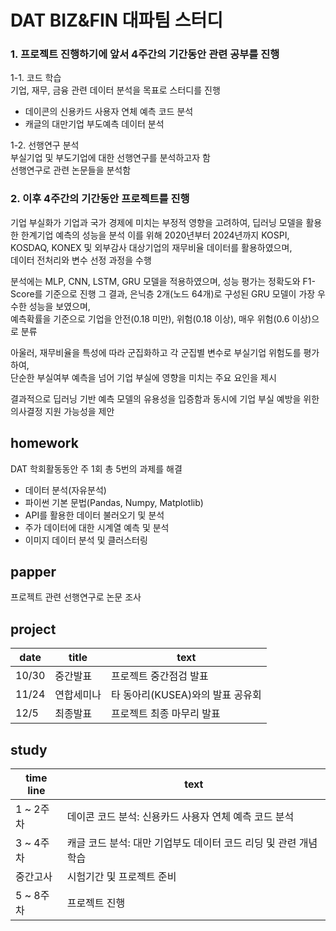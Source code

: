 # DAT BIZ&amp;FIN 대파팀 스터디    

### 1. 프로젝트 진행하기에 앞서 4주간의 기간동안 관련 공부를 진행   

1-1. 코드 학습   
기업, 재무, 금융 관련 데이터 분석을 목표로 스터디를 진행    
- 데이콘의 신용카드 사용자 연체 예측 코드 분석    
- 캐글의 대만기업 부도예측 데이터 분석   

1-2. 선행연구 분석    
부실기업 및 부도기업에 대한 선행연구를 분석하고자 함  
선행연구로 관련 논문들을 분석함  

### 2. 이후 4주간의 기간동안 프로젝트를 진행

기업 부실화가 기업과 국가 경제에 미치는 부정적 영향을 고려하여, 딥러닝 모델을 활용한 한계기업 예측의 성능을 분석
이를 위해 2020년부터 2024년까지 KOSPI, KOSDAQ, KONEX 및 외부감사 대상기업의 재무비율 데이터를 활용하였으며,  
데이터 전처리와 변수 선정 과정을 수행

분석에는 MLP, CNN, LSTM, GRU 모델을 적용하였으며, 성능 평가는 정확도와 F1-Score를 기준으로 진행 
그 결과, 은닉층 2개(노드 64개)로 구성된 GRU 모델이 가장 우수한 성능을 보였으며,  
예측확률을 기준으로 기업을 안전(0.18 미만), 위험(0.18 이상), 매우 위험(0.6 이상)으로 분류

아울러, 재무비율을 특성에 따라 군집화하고 각 군집별 변수로 부실기업 위험도를 평가하여,  
단순한 부실여부 예측을 넘어 기업 부실에 영향을 미치는 주요 요인을 제시   

결과적으로 딥러닝 기반 예측 모델의 유용성을 입증함과 동시에 기업 부실 예방을 위한 의사결정 지원 가능성을 제안


## homework      
DAT 학회활동동안 주 1회 총 5번의 과제를 해결    
- 데이터 분석(자유분석)    
- 파이썬 기본 문법(Pandas, Numpy, Matplotlib)      
- API를 활용한 데이터 불러오기 및 분석     
- 주가 데이터에 대한 시계열 예측 및 분석      
- 이미지 데이터 분석 및 클러스터링    
  
## papper        
프로젝트 관련 선행연구로 논문 조사        
  
## project  

| date | title | text  |    
|-----------|------------|------------|      
| 10/30 | 중간발표 | 프로젝트 중간점검 발표 |     
| 11/24 | 연합세미나 | 타 동아리(KUSEA)와의 발표 공유회 |     
| 12/5 | 최종발표 | 프로젝트 최종 마무리 발표  |       
   
## study         
| time line | text  |    
|-----------|------------|    
| 1 ~ 2주차 | 데이콘 코드 분석: 신용카드 사용자 연체 예측 코드 분석 |     
| 3 ~ 4주차 | 캐글 코드 분석: 대만 기업부도 데이터 코드 리딩 및 관련 개념 학습 |     
| 중간고사  | 시험기간 및 프로젝트 준비 |  
| 5 ~ 8주차 | 프로젝트 진행 |  

